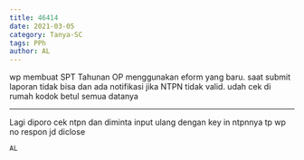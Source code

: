 ```yaml
---
title: 46414
date: 2021-03-05
category: Tanya-SC
tags: PPh
author: AL
---
```


wp membuat SPT Tahunan OP menggunakan eform yang baru. saat submit laporan tidak bisa dan ada notifikasi jika NTPN tidak valid. udah cek di rumah kodok betul semua datanya

---

Lagi diporo cek ntpn dan diminta input ulang dengan key in ntpnnya tp wp no respon jd diclose

`AL`
